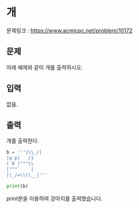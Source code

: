 # 개

문제링크 : https://www.acmicpc.net/problem/10172

## 문제

아래 예제와 같이 개를 출력하시오.

## 입력

없음.

## 출력 

개를 출력한다.

```python
b = '''|\\_/|
|q p|   /}
( 0 )"""\\
|"^"`    |
||_/=\\\\__|'''

print(b)
```

print문을 이용하여 강아지를 출력했습니다.
